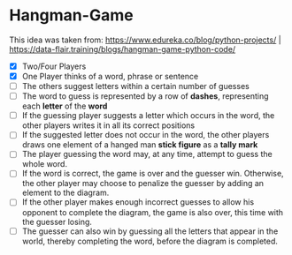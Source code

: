 # Hangman-Game
This idea was taken from: https://www.edureka.co/blog/python-projects/ | https://data-flair.training/blogs/hangman-game-python-code/

- [x] Two/Four Players
- [x] One Player thinks of a word, phrase or sentence
- [ ] The others suggest letters within a certain number of guesses
- [ ] The word to guess is represented by a row of <b>dashes</b>, representing each <b>letter</b> of the <b>word</b>
- [ ] If the guessing player suggests a letter which occurs in the word, the other players writes it in all its correct positions
- [ ] If the suggested letter does not occur in the word, the other players draws one element of a hanged man <b>stick figure</b> as a <b>tally mark</b>
- [ ] The player guessing the word may, at any time, attempt to guess the whole word.
- [ ] If the word is correct, the game is over and the guesser win. Otherwise, the other player may choose to penalize the guesser by adding an element to the diagram.
- [ ] If the other player makes enough incorrect guesses to allow his opponent to complete the diagram, the game is also over, this time with the guesser losing.
- [ ] The guesser can also win by guessing all the letters that appear in the world, thereby completing the word, before the diagram is completed.
